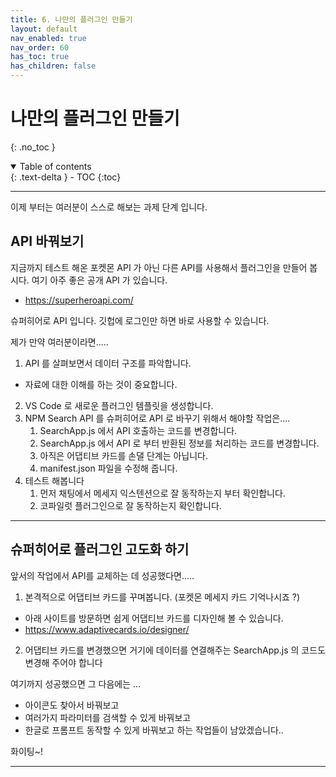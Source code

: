 ```yaml
---
title: 6. 나만의 플러그인 만들기
layout: default
nav_enabled: true
nav_order: 60
has_toc: true
has_children: false
---
```


# 나만의 플러그인 만들기
{: .no_toc }

<details open markdown="block">
  <summary>
    Table of contents
  </summary>
  {: .text-delta }
- TOC
{:toc}
</details>

---

이제 부터는 여러분이 스스로 해보는 과제 단계 입니다. 

## API 바꿔보기

지금까지 테스트 해온 포켓몬 API 가 아닌 다른 API를 사용해서 플러그인을 만들어 봅시다. 여기 아주 좋은 공개 API 가 있습니다.

- https://superheroapi.com/

슈퍼히어로 API 입니다. 깃헙에 로그인만 하면 바로 사용할 수 있습니다. 

제가 만약 여러분이라면.....
1. API 를 살펴보면서 데이터 구조를 파악합니다.
  - 자료에 대한 이해를 하는 것이 중요합니다.
2. VS Code 로 새로운 플러그인 템플릿을 생성합니다.
3. NPM Search API 를 슈퍼히어로 API 로 바꾸기 위해서 해야할 작업은....
   1) SearchApp.js 에서 API 호출하는 코드를 변경합니다.
   2) SearchApp.js 에서 API 로 부터 반환된 정보를 처리하는 코드를 변경합니다.
   3) 아직은 어댑티브 카드를 손댈 단계는 아닙니다.
   4) manifest.json 파일을 수정해 줍니다.
4. 테스트 해봅니다
   1) 먼저 채팅에서 메세지 익스텐션으로 잘 동작하는지 부터 확인합니다.
   2) 코파일럿 플러그인으로 잘 동작하는지 확인합니다.

---

## 슈퍼히어로 플러그인 고도화 하기

앞서의 작업에서 API를 교체하는 데 성공했다면.....
1. 본격적으로 어댑티브 카드를 꾸며봅니다. (포켓몬 메세지 카드 기억나시죠 ?)
  - 아래 사이트를 방문하면 쉽게 어댑티브 카드를 디자인해 볼 수 있습니다.
  - https://www.adaptivecards.io/designer/
2. 어댑티브 카드를 변경했으면 거기에 데이터를 연결해주는 SearchApp.js 의 코드도 변경해 주어야 합니다

여기까지 성공했으면 그 다음에는 ...
- 아이콘도 찾아서 바꿔보고
- 여러가지 파라미터를 검색할 수 있게 바꿔보고
- 한글로 프롬프트 동작할 수 있게 바꿔보고
하는 작업들이 남았겠습니다..

화이팅~!

---



